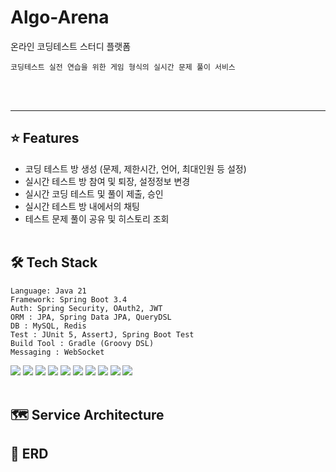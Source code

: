 # Algo-Arena
온라인 코딩테스트 스터디 플랫폼
```
코딩테스트 실전 연습을 위한 게임 형식의 실시간 문제 풀이 서비스
```
<br/>
<br/>

---

## ⭐️ Features
- 코딩 테스트 방 생성 (문제, 제한시간, 언어, 최대인원 등 설정)
- 실시간 테스트 방 참여 및 퇴장, 설정정보 변경
- 실시간 코딩 테스트 및 풀이 제출, 승인
- 실시간 테스트 방 내에서의 채팅
- 테스트 문제 풀이 공유 및 히스토리 조회
  <br/><br/>
## 🛠️ Tech Stack
```
Language: Java 21
Framework: Spring Boot 3.4
Auth: Spring Security, OAuth2, JWT
ORM : JPA, Spring Data JPA, QueryDSL
DB : MySQL, Redis
Test : JUnit 5, AssertJ, Spring Boot Test
Build Tool : Gradle (Groovy DSL)
Messaging : WebSocket
```

<img src="https://img.shields.io/badge/MySQL-4479A1?style=flat&logo=MySQL&logoColor=white"/> <img src="https://img.shields.io/badge/Redis-DC382D?style=flat&logo=Redis&logoColor=white"/>
<img src="https://img.shields.io/badge/Java-007396?style=flat&logo=OpenJDK&logoColor=white"/> <img src="https://img.shields.io/badge/SpringBoot-6DB33F?style=flat&logo=Spring-Boot&logoColor=white"/>
<img src="https://img.shields.io/badge/Gradle-02303A?style=flat&logo=Gradle&logoColor=white"/> <img src="https://img.shields.io/badge/JPA-59666C?style=flat&logo=Hibernate&logoColor=white"/>
<img src="https://img.shields.io/badge/QueryDSL-009688?style=flat&logo=CodeFactor&logoColor=white"/> <img src="https://img.shields.io/badge/WebSocket-000000?style=flat&logo=Socket.IO&logoColor=white"/>
<img src="https://img.shields.io/badge/JWT-000000?style=flat&logo=JSON%20Web%20Tokens&logoColor=white"/> <img src="https://img.shields.io/badge/Docker-2496ED?style=flat&logo=Docker&logoColor=white"/>
<br/><br/>

## 🗺️ Service Architecture

## 🎲 ERD

